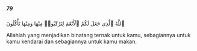 ##### 79

<span class="ayah">ٱللَّهُ ٱلَّذِى جَعَلَ لَكُمُ ٱلْأَنْعَٰمَ لِتَرْكَبُوا۟ مِنْهَا وَمِنْهَا تَأْكُلُونَ</span>

<span class="ayah_translation">Allahlah yang menjadikan binatang ternak untuk kamu, sebagiannya untuk kamu kendarai dan sebagiannya untuk kamu makan.</span>
